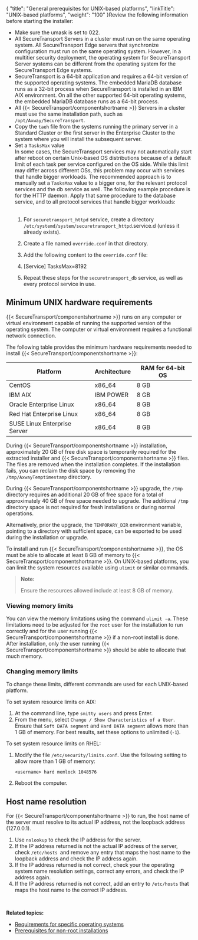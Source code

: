 {
    "title": "General prerequisites for UNIX-based platforms",
    "linkTitle": "UNIX-based platforms",
    "weight": "100"
}Review the following information before starting the installer:

-   Make sure the umask is set to 022.
-   All SecureTransport Servers in a cluster must run on the same operating system. All SecureTransport Edge servers that synchronize configuration must run on the same operating system. However, in a multitier security deployment, the operating system for SecureTransport Server systems can be different from the operating system for the SecureTransport Edge systems.
-   SecureTransport is a 64-bit application and requires a 64-bit version of the supported operating systems. The embedded MariaDB database runs as a 32-bit process when SecureTransport is installed in an IBM AIX environment. On all the other supported 64-bit operating systems, the embedded MariaDB database runs as a 64-bit process.
-   All {{< SecureTransport/componentshortname >}} Servers in a cluster must use the same installation path, such as `/opt/Axway/SecureTransport`.
-   Copy the `taeh` file from the systems running the primary server in a Standard Cluster or the first server in the Enterprise Cluster to the system where you will install the subsequent server.
-   Set a `TasksMax` value  
    In some cases, the SecureTransport services may not automatically start after reboot on certain Unix-based OS distributions because of a default limit of each task per service configured on the OS side. While this limit may differ across different OSs, this problem may occur with services that handle bigger workloads. The recommended approach is to manually set a `TasksMax` value to a bigger one, for the relevant protocol services and the db service as well. The following example procedure is for the HTTP daemon. Apply that same procedure to the database service, and to all protocol services that handle bigger workloads:  
     
    1.  For `securetransport_httpd` service, create a directory `/etc/systemd/system/securetransport_httpd`.service.d (unless it already exists).

    2.  Create a file named `override.conf` in that directory.

    3.  Add the following content to the `override.conf` file:

    4.  [Service]
            TasksMax=8192

    5.  Repeat these steps for the `securetransport_db` service, as well as every protocol service in use.

## Minimum UNIX hardware requirements

{{< SecureTransport/componentshortname  >}} runs on any computer or virtual environment capable of running the supported version of the operating system. The computer or virtual environment requires a functional network connection.

The following table provides the minimum hardware requirements needed to install {{< SecureTransport/componentshortname  >}}:

<table>
   <thead>
      <tr>
<th class="HeadE-Column1-Header1">Platform         </th>
<th class="HeadE-Column1-Header1">Architecture         </th>
<th class="HeadD-Column1-Header1">RAM for 64-bit OS         </th>
      </tr>
   </thead>
   <tbody>
      <tr>
         <td>CentOS         </td>
         <td>x86_64         </td>
         <td>8 GB         </td>
      </tr>
      <tr>
         <td>IBM AIX         </td>
         <td>IBM POWER         </td>
         <td>8 GB         </td>
      </tr>
      <tr>
         <td>Oracle Enterprise Linux         </td>
         <td>x86_64         </td>
         <td>8 GB         </td>
      </tr>
      <tr>
         <td>Red Hat Enterprise Linux         </td>
         <td>x86_64         </td>
         <td>8 GB         </td>
      </tr>
      <tr>
         <td>SUSE Linux Enterprise Server         </td>
         <td>x86_64         </td>
         <td>8 GB         </td>
      </tr>
   </tbody>
</table>

During {{< SecureTransport/componentshortname  >}} installation, approximately 20 GB of free disk space is temporarily required for the extracted installer and {{< SecureTransport/componentshortname  >}} files. The files are removed when the installation completes. If the installation fails, you can reclaim the disk space by removing the `/tmp/AxwayTemptimestamp` directory.

During {{< SecureTransport/componentshortname  >}} upgrade, the `/tmp` directory requires an additional 20 GB of free space for a total of approximately 40 GB of free space needed to upgrade. The additional `/tmp` directory space is not required for fresh installations or during normal operations.

Alternatively, prior the upgrade, the `TEMPORARY_DIR` environment variable, pointing to a directory with sufficient space, can be exported to be used during the installation or upgrade.

To install and run {{< SecureTransport/componentshortname  >}}, the OS must be able to allocate at least 8 GB of memory to {{< SecureTransport/componentshortname  >}}. On UNIX-based platforms, you can limit the system resources available using `ulimit` or similar commands.

> **Note:**
>
> Ensure the resources allowed include at least 8 GB of memory.

<span id="Viewing"></span>

### Viewing memory limits

You can view the memory limitations using the command `ulimit -a`. These limitations need to be adjusted for the `root` user for the installation to run correctly and for the user running {{< SecureTransport/componentshortname  >}} if a non-root install is done. After installation, only the user running {{< SecureTransport/componentshortname  >}} should be able to allocate that much memory.

<span id="Changing"></span>

### Changing memory limits

To change these limits, different commands are used for each UNIX-based platform.

To set system resource limits on AIX:

1.  At the command line, type `smitty users` and press Enter.
2.  From the menu, select `Change / Show Characteristics of a User`.  
    Ensure that `Soft DATA segment` and `Hard DATA segment` allows more than 1 GB of memory. For best results, set these options to unlimited (`-1`).

To set system resource limits on RHEL:

1.  Modify the file `/etc/security/limits.conf`. Use the following setting to allow more than 1 GB of memory:

        <username> hard memlock 1048576

2.  Reboot the computer.

## Host name resolution

For {{< SecureTransport/componentshortname  >}} to run, the host name of the server must resolve to its actual IP address, not the loopback address (127.0.0.1).

1.  Use `nslookup` to check the IP address for the server.
2.  If the IP address returned is not the actual IP address of the server, check `/etc/hosts `and remove any entry that maps the host name to the loopback address and check the IP address again.
3.  If the IP address returned is not correct, check your the operating system name resolution settings, correct any errors, and check the IP address again.
4.  If the IP address returned is not correct, add an entry to `/etc/hosts` that maps the host name to the correct IP address.

 

**Related topics:**

-   <a href="requirements_for_specific_operating_systems" class="MCXref xref">Requirements for specific operating systems</a>
-   <a href="prerequisites_for_non_root_installations" class="MCXref xref">Prerequisites for non-root installations</a>
